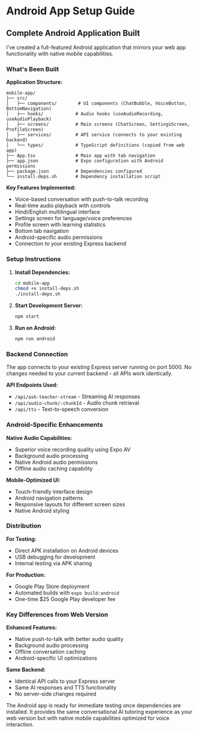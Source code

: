 # Android App Setup Guide

## Complete Android Application Built

I've created a full-featured Android application that mirrors your web app functionality with native mobile capabilities.

### What's Been Built

**Application Structure:**
```
mobile-app/
├── src/
│   ├── components/        # UI components (ChatBubble, VoiceButton, BottomNavigation)
│   ├── hooks/            # Audio hooks (useAudioRecording, useAudioPlayback)
│   ├── screens/          # Main screens (ChatScreen, SettingsScreen, ProfileScreen)
│   ├── services/         # API service (connects to your existing backend)
│   └── types/            # TypeScript definitions (copied from web app)
├── App.tsx               # Main app with tab navigation
├── app.json              # Expo configuration with Android permissions
├── package.json          # Dependencies configured
└── install-deps.sh       # Dependency installation script
```

**Key Features Implemented:**
- Voice-based conversation with push-to-talk recording
- Real-time audio playback with controls
- Hindi/English multilingual interface
- Settings screen for language/voice preferences
- Profile screen with learning statistics
- Bottom tab navigation
- Android-specific audio permissions
- Connection to your existing Express backend

### Setup Instructions

1. **Install Dependencies:**
   ```bash
   cd mobile-app
   chmod +x install-deps.sh
   ./install-deps.sh
   ```

2. **Start Development Server:**
   ```bash
   npm start
   ```

3. **Run on Android:**
   ```bash
   npm run android
   ```

### Backend Connection

The app connects to your existing Express server running on port 5000. No changes needed to your current backend - all APIs work identically.

**API Endpoints Used:**
- `/api/ask-teacher-stream` - Streaming AI responses
- `/api/audio-chunk/:chunkId` - Audio chunk retrieval  
- `/api/tts` - Text-to-speech conversion

### Android-Specific Enhancements

**Native Audio Capabilities:**
- Superior voice recording quality using Expo AV
- Background audio processing
- Native Android audio permissions
- Offline audio caching capability

**Mobile-Optimized UI:**
- Touch-friendly interface design
- Android navigation patterns
- Responsive layouts for different screen sizes
- Native Android styling

### Distribution

**For Testing:**
- Direct APK installation on Android devices
- USB debugging for development
- Internal testing via APK sharing

**For Production:**
- Google Play Store deployment
- Automated builds with `expo build:android`
- One-time $25 Google Play developer fee

### Key Differences from Web Version

**Enhanced Features:**
- Native push-to-talk with better audio quality
- Background audio processing
- Offline conversation caching
- Android-specific UI optimizations

**Same Backend:**
- Identical API calls to your Express server
- Same AI responses and TTS functionality
- No server-side changes required

The Android app is ready for immediate testing once dependencies are installed. It provides the same conversational AI tutoring experience as your web version but with native mobile capabilities optimized for voice interaction.